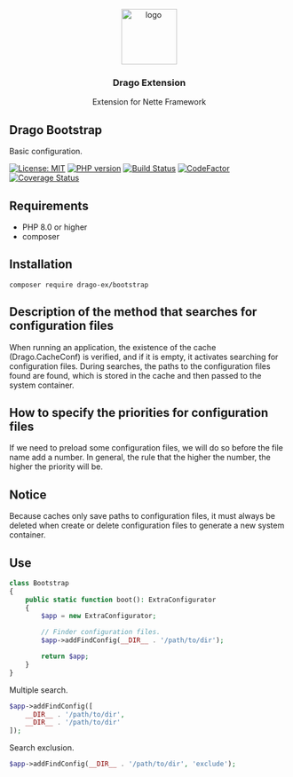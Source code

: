 <p align="center">
  <img src="https://avatars0.githubusercontent.com/u/11717487?s=400&u=40ecb522587ebbcfe67801ccb6f11497b259f84b&v=4" width="100" alt="logo">
</p>

<h3 align="center">Drago Extension</h3>
<p align="center">Extension for Nette Framework</p>

## Drago Bootstrap
Basic configuration.

[![License: MIT](https://img.shields.io/badge/License-MIT-yellow.svg)](https://raw.githubusercontent.com/drago-ex/bootstrap/master/license.md)
[![PHP version](https://badge.fury.io/ph/drago-ex%2Fbootstrap.svg)](https://badge.fury.io/ph/drago-ex%2Fbootstrap)
[![Build Status](https://travis-ci.org/drago-ex/bootstrap.svg?branch=master)](https://travis-ci.org/drago-ex/bootstrap)
[![CodeFactor](https://www.codefactor.io/repository/github/drago-ex/bootstrap/badge)](https://www.codefactor.io/repository/github/drago-ex/bootstrap)
[![Coverage Status](https://coveralls.io/repos/github/drago-ex/bootstrap/badge.svg?branch=master)](https://coveralls.io/github/drago-ex/bootstrap?branch=master)

## Requirements
- PHP 8.0 or higher
- composer

## Installation
```
composer require drago-ex/bootstrap
```

## Description of the method that searches for configuration files
When running an application, the existence of the cache (Drago.CacheConf) is verified, and if it is empty, it activates searching for configuration files. During searches, the paths to the configuration files found are found, which is stored in the cache and then passed to the system container.

## How to specify the priorities for configuration files
If we need to preload some configuration files, we will do so before the file name add a number. In general, the rule that the higher the number, the higher the priority will be.

## Notice
Because caches only save paths to configuration files, it must always be deleted when create or delete configuration files to generate a new system container.

## Use
```php
class Bootstrap
{
	public static function boot(): ExtraConfigurator
	{
		$app = new ExtraConfigurator;

		// Finder configuration files.
		$app->addFindConfig(__DIR__ . '/path/to/dir');

		return $app;
	}
}
```

Multiple search.
```php
$app->addFindConfig([
	__DIR__ . '/path/to/dir',
	__DIR__ . '/path/to/dir'
]);
```

Search exclusion.
```php
$app->addFindConfig(__DIR__ . '/path/to/dir', 'exclude');
